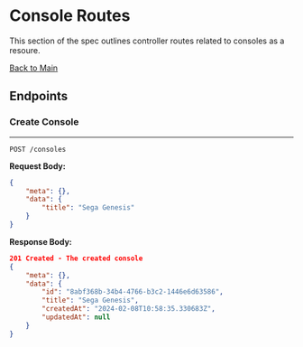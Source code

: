 # Console Routes

This section of the spec outlines controller routes related to consoles as a resoure.

[Back to Main](APISpec.md)

## Endpoints


### Create Console 
---
`POST /consoles`

**Request Body:**
```json
{
    "meta": {},
    "data": {
        "title": "Sega Genesis"
    }
}
```

**Response Body:**
```json
201 Created - The created console
{
    "meta": {},
    "data": {
        "id": "8abf368b-34b4-4766-b3c2-1446e6d63586",
        "title": "Sega Genesis",
        "createdAt": "2024-02-08T10:58:35.330683Z",
        "updatedAt": null
    }
}
```